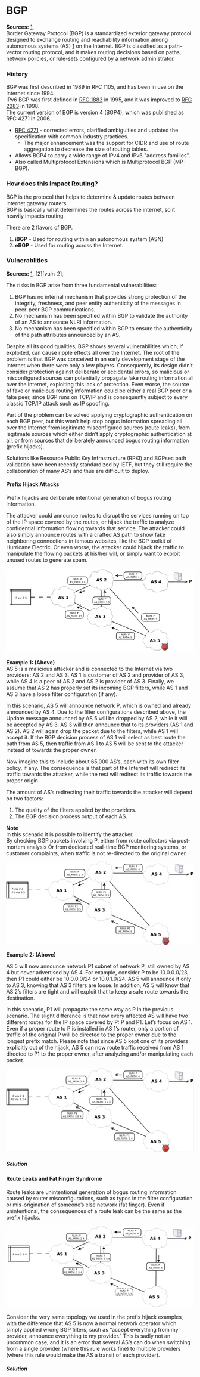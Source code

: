 # BGP
**Sources:** [1][bgp-1],  
Border Gateway Protocol (BGP) is a standardized exterior gateway protocol designed to exchange routing and reachability information among autonomous systems (AS) [1][ext-1] on the Internet. BGP is classified as a path-vector routing protocol, and it makes routing decisions based on paths, network policies, or rule-sets configured by a network administrator.

### History
BGP was first described in 1989 in RFC 1105, and has been in use on the Internet since 1994.  
IPv6 BGP was first defined in [RFC 1883][rfc-1883] in 1995, and it was improved to [RFC 2283][rfc-2283] in 1998.  
The current version of BGP is version 4 (BGP4), which was published as RFC 4271 in 2006.  
* [RFC 4271][rfc-4271] - corrected errors, clarified ambiguities and updated the specification with common industry practices. 
  * The major enhancement was the support for CIDR and use of route aggregation to decrease the size of routing tables.
* Allows BGP4 to carry a wide range of IPv4 and IPv6 "address families".
* Also called Multiprotocol Extensions which is Multiprotocol BGP (MP-BGP).

### How does this impact Routing?
BGP is the protocol that helps to determine & update routes between internet gateway routers.  
BGP is basically what determines the routes across the internet, so it heavily impacts routing.  

There are 2 flavors of BGP.
1. **iBGP** - Used for routing within an autonomous system (ASN)
2. **eBGP** - Used for routing across the Internet.

### Vulnerablities
**Sources:** [1][vuln-1], [2][vuln-2],  

The risks in BGP arise from three fundamental vulnerabilities:

1. BGP has no internal mechanism that provides strong protection of the integrity, freshness, and peer entity authenticity of the messages in peer-peer BGP communications.
2. No mechanism has been specified within BGP to validate the authority of an AS to announce NLRI information.
3. No mechanism has been specified within BGP to ensure the authenticity of the path attributes announced by an AS.

Despite all its good qualities, BGP shows several vulnerabilities which, if exploited, can cause ripple effects all over the Internet. The root of the problem is that BGP was conceived in an early development stage of the Internet when there were only a few players. Consequently, its design didn’t consider protection against deliberate or accidental errors, so malicious or misconfigured sources can potentially propagate fake routing information all over the Internet, exploiting this lack of protection. Even worse, the source of fake or malicious routing information could be either a real BGP peer or a fake peer, since BGP runs on TCP/IP and is consequently subject to every classic TCP/IP attack such as IP spoofing.  

Part of the problem can be solved applying cryptographic authentication on each BGP peer, but this won’t help stop bogus information spreading all over the Internet from legitimate misconfigured sources (route leaks), from legitimate sources which either didn’t apply cryptographic authentication at all, or from sources that deliberately announced bogus routing information (prefix hijacks).  

Solutions like Resource Public Key Infrastructure (RPKI) and BGPsec path validation have been recently standardized by IETF, but they still require the collaboration of many AS’s and thus are difficult to deploy.

#### Prefix Hijack Attacks
Prefix hijacks are deliberate intentional generation of bogus routing information.

The attacker could announce routes to disrupt the services running on top of the IP space covered by the routes, or hijack the traffic to analyze confidential information flowing towards that service. The attacker could also simply announce routes with a crafted AS path to show fake neighboring connections in famous websites, like the BGP toolkit of Hurricane Electric. Or even worse, the attacker could hijack the traffic to manipulate the flowing packets at his/her will, or simply want to exploit unused routes to generate spam.

![prefix-hijack-attacks-1](imgs/prefix-hijack-attack.webp "Prefix Hijack Attacks")

**Example 1: (Above)**  
AS 5 is a malicious attacker and is connected to the Internet via two providers: AS 2 and AS 3. AS 1 is customer of AS 2 and provider of AS 3, while AS 4 is a peer of AS 2 and AS 2 is provider of AS 3. Finally, we assume that AS 2 has properly set its incoming BGP filters, while AS 1 and AS 3 have a loose filter configuration (if any).  

In this scenario, AS 5 will announce network P, which is owned and already announced by AS 4. Due to the filter configurations described above, the Update message announced by AS 5 will be dropped by AS 2, while it will be accepted by AS 3. AS 3 will then announce that to its providers (AS 1 and AS 2). AS 2 will again drop the packet due to the filters, while AS 1 will accept it. If the BGP decision process of AS 1 will select as best route the path from AS 5, then traffic from AS 1 to AS 5 will be sent to the attacker instead of towards the proper owner.  

Now imagine this to include about 65,000 AS’s, each with its own filter policy, if any. The consequence is that part of the Internet will redirect its traffic towards the attacker, while the rest will redirect its traffic towards the proper origin.  

The amount of AS’s redirecting their traffic towards the attacker will depend on two factors:  
1. The quality of the filters applied by the providers.  
2. The BGP decision process output of each AS.  

**Note**  
In this scenario it is possible to identify the attacker.  
By checking BGP packets involving P, either from route collectors via post-mortem analysis Or from dedicated real-time BGP monitoring systems, or customer complaints, when traffic is not re-directed to the original owner.

![prefix-hijack-attacks-2](imgs/prefix-hijack-attack-2.webp "Prefix Hijack Attacks")

**Example 2: (Above)**  

AS 5 will now announce network P1 subnet of network P, still owned by AS 4 but never advertised by AS 4. For example, consider P to be 10.0.0.0/23, then P1 could either be 10.0.0.0/24 or 10.0.1.0/24. AS 5 will announce it only to AS 3, knowing that AS 3 filters are loose. In addition, AS 5 will know that AS 2’s filters are tight and will exploit that to keep a safe route towards the destination.

In this scenario, P1 will propagate the same way as P in the previous scenario. The slight difference is that now every affected AS will have two different routes for the IP space covered by P: P and P1. Let’s focus on AS 1. Even if a proper route to P is installed in AS 1’s router, only a portion of traffic of the original P will be directed to the proper owner due to the longest prefix match. Please note that since AS 5 kept one of its providers explicitly out of the hijack, AS 5 can now route traffic received from AS 1 directed to P1 to the proper owner, after analyzing and/or manipulating each packet.



![prefix-hijack-attacks-3](imgs/prefix-hijack-attack-3.webp "Prefix Hijack Attacks")

##### Solution

#### Route Leaks and Fat Finger Syndrome
Route leaks are unintentional generation of bogus routing information caused by router misconfigurations, such as typos in the filter configuration or mis-origination of someone’s else network (fat finger). Even if unintentional, the consequences of a route leak can be the same as the prefix hijacks.

![route-leak-fat-finger-1](imgs/route-leak-fat-finger-1.webp "Route Leak Fat Finger Syndrome")

Consider the very same topology we used in the prefix hijack examples, with the difference that AS 5 is now a normal network operator which simply applied wrong BGP filters, such as “accept everything from my provider, announce everything to my provider.” This is sadly not an uncommon case, and it is an error that several AS’s can do when switching from a single provider (where this rule works fine) to multiple providers (where this rule would make the AS a transit of each provider).

##### Solution


[bgp-1]: https://en.wikipedia.org/wiki/Border_Gateway_Protocol
[bgp-2]: https://blog.catchpoint.com/2019/10/25/vulnerabilities-of-bgp/

[vuln-1]: https://tools.ietf.org/html/rfc4271
[vuln-x]: https://www.blackhat.com/presentations/bh-usa-03/bh-us-03-convery-franz-v3.pdf

[rfc-4271]: https://tools.ietf.org/html/rfc4271
[rfc-2283]: https://tools.ietf.org/html/rfc2283
[rfc-1883]: https://tools.ietf.org/html/rfc1883

[ext-1]: ASNs.md
